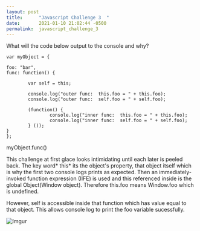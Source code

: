 ```yaml
---
layout: post
title:      "Javascript Challenge 3  "
date:       2021-01-10 21:02:44 -0500
permalink:  javascript_challenge_3
---
```



What will the code below output to the console and why?

```
var myObject = {

foo: "bar",
func: function() {

		var self = this;

		console.log("outer func:  this.foo = " + this.foo);
		console.log("outer func:  self.foo = " + self.foo);

		(function() {				
				console.log("inner func:  this.foo = " + this.foo);
				console.log("inner func:  self.foo = " + self.foo);						
		} ());
}
};
```

myObject.func()

This challenge at first glace looks intimidating until each later is peeled back. The key word* this* its the object's property, that object itself which is why the first two console logs prints as expected. Then an immediately-invoked function expression (IIFE) is used and this referenced inside is the global Object(Window object). Therefore this.foo means Window.foo which is undefined.

However, self is accessible inside that function which has value equal to that object. This allows console log to print the foo variable sucessfully.

![Imgur](https://i.imgur.com/WzMyHcs.png)

